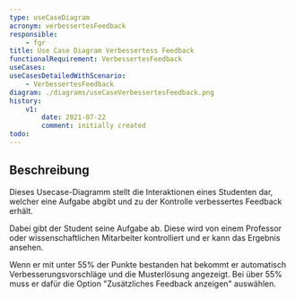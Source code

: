 ```yaml
---
type: useCaseDiagram
acronym: verbessertesFeedback
responsible: 
    - fgr
title: Use Case Diagram Verbessertess Feedback
functionalRequirement: VerbessertesFeedback
useCases:
useCasesDetailedWithScenario:
    - VerbessertesFeedback
diagram: ./diagrams/useCaseVerbessertesFeedback.png
history:
    v1:
        date: 2021-07-22
        comment: initially created        
todo: 
---
```


## Beschreibung

Dieses Usecase-Diagramm stellt die Interaktionen eines Studenten dar, welcher eine Aufgabe abgibt und zu der Kontrolle verbessertes Feedback erhält.

Dabei gibt der Student seine Aufgabe ab.
Diese wird von einem Professor oder wissenschaftlichen Mitarbeiter kontrolliert und er kann das Ergebnis ansehen.

Wenn er mit unter 55% der Punkte bestanden hat bekommt er automatisch Verbesserungsvorschläge und die Musterlösung angezeigt.
Bei über 55% muss er dafür die Option "Zusätzliches Feedback anzeigen" auswählen.



